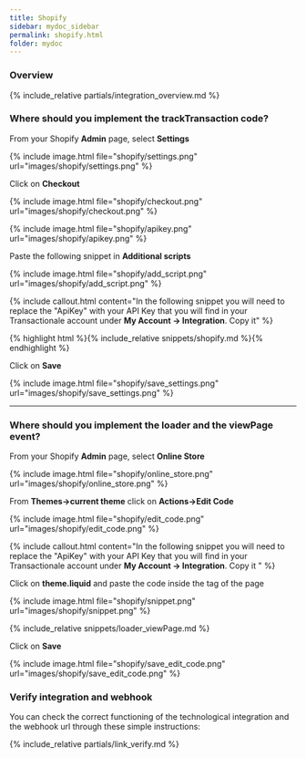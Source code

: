 ```yaml
---
title: Shopify
sidebar: mydoc_sidebar
permalink: shopify.html
folder: mydoc
---
```



### Overview
{% include_relative partials/integration_overview.md %}

### Where should you implement the trackTransaction code? 

From your Shopify **Admin** page, select **Settings**

{% include image.html file="shopify/settings.png" url="images/shopify/settings.png" %}

Click on  **Checkout**

{% include image.html file="shopify/checkout.png" url="images/shopify/checkout.png" %}

{% include image.html file="shopify/apikey.png" url="images/shopify/apikey.png" %}

Paste the following snippet in **Additional scripts**

{% include image.html file="shopify/add_script.png" url="images/shopify/add_script.png" %}

{% include callout.html content="In the following snippet you will need to replace the \"ApiKey\" with your API Key that you will find in your Transactionale account under  **My Account -> Integration**. Copy it" %}

{% highlight html %}{% include_relative snippets/shopify.md %}{% endhighlight %}

Click on **Save** 

{% include image.html file="shopify/save_settings.png" url="images/shopify/save_settings.png" %}

<hr />

###  Where should you implement the loader and the viewPage event? 


From your Shopify **Admin** page, select **Online Store**

{% include image.html file="shopify/online_store.png" url="images/shopify/online_store.png" %}

From **Themes->current theme** click on **Actions->Edit Code**

{% include image.html file="shopify/edit_code.png" url="images/shopify/edit_code.png" %}

{% include callout.html content="In the following snippet you will need to replace the \"ApiKey\" with your API Key that you will find in your Transactionale account under  **My Account -> Integration**. Copy it " %}

Click on **theme.liquid** and paste the code  inside the **<head>** tag of the page 

{% include image.html file="shopify/snippet.png" url="images/shopify/snippet.png" %}

{% include_relative snippets/loader_viewPage.md %}

Click on **Save** 

{% include image.html file="shopify/save_edit_code.png" url="images/shopify/save_edit_code.png" %}

### Verify integration and webhook

You can check the correct functioning of the technological integration and the webhook url through these simple instructions:

{% include_relative partials/link_verify.md %}

